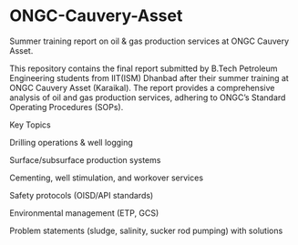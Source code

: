 # ONGC-Cauvery-Asset
Summer training report on oil &amp; gas production services at ONGC Cauvery Asset.

This repository contains the final report submitted by B.Tech Petroleum Engineering students from IIT(ISM) Dhanbad after their summer training at ONGC Cauvery Asset (Karaikal). The report provides a comprehensive analysis of oil and gas production services, adhering to ONGC’s Standard Operating Procedures (SOPs).

Key Topics

Drilling operations & well logging

Surface/subsurface production systems

Cementing, well stimulation, and workover services

Safety protocols (OISD/API standards)

Environmental management (ETP, GCS)

Problem statements (sludge, salinity, sucker rod pumping) with solutions
